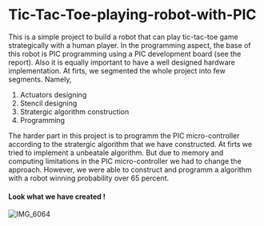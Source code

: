# Tic-Tac-Toe-playing-robot-with-PIC
This is a simple project to build a robot that can play tic-tac-toe game strategically with a human player. In the programming aspect, the base of this robot is PIC programming using a PIC development board (see the report). Also it is equally important to have a well designed hardware implementation.
At firts, we segmented the whole project into few segments. Namely, 

  1. Actuators designing
  2. Stencil designing
  3. Stratergic algorithm construction
  4. Programming
  
The harder part in this project is to programm the PIC micro-controller according to the stratergic algorithm that we have constructed. At firts we tried to implement a unbeatale algorithm. But due to memory and computing limitations in the PIC micro-controller we had to change the approach. However, we were able to construct and programm a algorithm with a robot winning probability over 65 percent.

#### Look what we have created !

![IMG_6064](https://user-images.githubusercontent.com/45971162/56819938-66143a80-6868-11e9-806e-0cd72579df5a.jpg)

